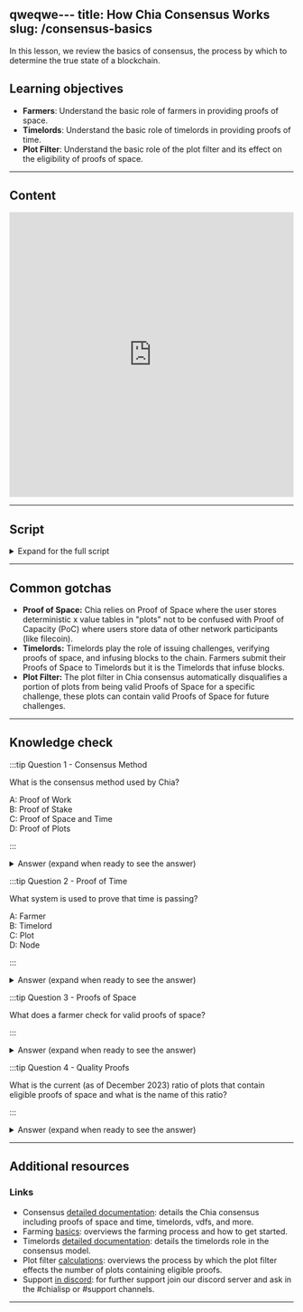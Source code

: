 qweqwe---
title: How Chia Consensus Works
slug: /consensus-basics
---

In this lesson, we review the basics of consensus, the process by which to determine the true state of a blockchain.

## Learning objectives

- **Farmers**: Understand the basic role of farmers in providing proofs of space.
- **Timelords**: Understand the basic role of timelords in providing proofs of time.
- **Plot Filter**: Understand the basic role of the plot filter and its effect on the eligibility of proofs of space.

---

## Content

<div class="videoWrapper">
<iframe width="100%" height="504" src="https://www.youtube.com/embed/6fbZwfrYkcg" frameborder="0" allowfullscreen="allowfullscreen"></iframe>
</div>

---

## Script

<details>

<summary> Expand for the full script </summary>

00:00  
Consensus is the process by which to determine the true state of a blockchain. In short, by randomly selecting which node authorizes a new block, it becomes difficult for a bad actor to inject a false truth to the system.

00:20  
With Chia, the consensus method is called Proof of Space and Time. Nodes begin by pre-generating hashes to store on spare disk space, called "plots". While this takes a lot of work, the work is only done once, and the results are stored and referenced continuously.

00:40  
We call these nodes "Farmers".

The Timelord is a program that broadcasts a proof of time to the network to first prove that time has passed since the last challenge, and then to generate a new challenge to distribute to the Farmers. This challenge is what determines the winner of the current block.

01:00  
Next, a plot filter is implemented that automatically disqualifies a subset of plots. This further randomizes the winner, and is implemented fairly so each Farmer has the same chance of passing the filter. If the filter is passed, the Farmer will check their plots to find a quality proof of space,

01:20  
and submit it to the chain. If the proof is the highest quality, the Farmer is granted authority to process and add the block to the chain, and rewarded with XCH.

This consensus method maintains trustless security through high-decentralization while remaining energy efficient.

01:40

</details>

---

## Common gotchas

- **Proof of Space:** Chia relies on Proof of Space where the user stores deterministic x value tables in "plots" not to be confused with Proof of Capacity (PoC) where users store data of other network participants (like filecoin).
- **Timelords:** Timelords play the role of issuing challenges, verifying proofs of space, and infusing blocks to the chain. Farmers submit their Proofs of Space to Timelords but it is the Timelords that infuse blocks.
- **Plot Filter:** The plot filter in Chia consensus automatically disqualifies a portion of plots from being valid Proofs of Space for a specific challenge, these plots can contain valid Proofs of Space for future challenges.

---

## Knowledge check

:::tip Question 1 - Consensus Method

What is the consensus method used by Chia?

A: Proof of Work  
B: Proof of Stake  
C: Proof of Space and Time  
D: Proof of Plots

:::

<details>

<summary> Answer (expand when ready to see the answer)  </summary>

C: Proof of Space and Time

</details>

:::tip Question 2 - Proof of Time

What system is used to prove that time is passing?

A: Farmer  
B: Timelord  
C: Plot  
D: Node

:::

<details>

<summary> Answer (expand when ready to see the answer)  </summary>

B: Timelord

</details>

:::tip Question 3 - Proofs of Space

What does a farmer check for valid proofs of space?

:::

<details>

<summary> Answer (expand when ready to see the answer) </summary>

Plots (deterministic x-value tables)

</details>

:::tip Question 4 - Quality Proofs

What is the current (as of December 2023) ratio of plots that contain eligible proofs of space and what is the name of this ratio?

:::

<details>

<summary> Answer (expand when ready to see the answer) </summary>

1/512 , the plot filter.

</details>

---

## Additional resources

### Links

- Consensus [detailed documentation](https://docs.chia.net/consensus-intro): details the Chia consensus including proofs of space and time, timelords, vdfs, and more.
- Farming [basics](https://docs.chia.net/farming-basics): overviews the farming process and how to get started.
- Timelords [detailed documentation](https://docs.chia.net/timelord-algorithm): details the timelords role in the consensus model.
- Plot filter [calculations](https://docs.chia.net/signage-and-infusion-points): overviews the process by which the plot filter effects the number of plots containing eligible proofs.
- Support [in discord](https://discord.gg/chia): for further support join our discord server and ask in the #chialisp or #support channels.

---
